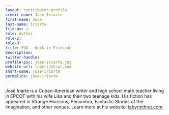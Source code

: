 ```yaml
---
layout: contributor-profile
credit-name: José Iriarte
first-name: José
last-name: Iriarte
file-as: i
role: Author
role-2:
role-3:
title: FOO — Work in Fireside
description: 
twitter-handle:
profile-pic: jose-iriarte.jpg
website-url: labyrinthrat.com
short-name: jose-iriarte
permalink: jose-iriarte
---
```

José Iriarte is a Cuban-American writer and high school math teacher living in EPCOT with his wife Lisa and their two teenage kids. His fiction has appeared in Strange Horizons, Penumbra, Fantastic Stories of the Imagination, and other venues. Learn more at his website: [labyrinthrat.com](http://www.labyrinthrat.com).
